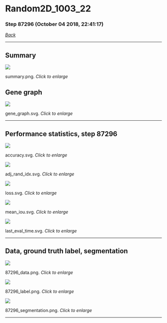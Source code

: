 # Random2D_1003_22

### Step 87296 (October 04 2018, 22:41:17)

[_Back_](..)

---

## Summary

<div class="images"><a href="media/summary.png"><img  src="media/summary.png" align="center"></a><p>summary.png. <i>Click to enlarge</i></p></div>

## Gene graph

<div class="images"><a href="media/gene_graph.svg"><img  src="media/gene_graph.svg" align="center"></a><p>gene_graph.svg. <i>Click to enlarge</i></p></div>

---

## Performance statistics, step 87296

<div class="images"><a href="media/accuracy.svg"><img class="mini" src="media/accuracy.svg" align="center"></a><p>accuracy.svg. <i>Click to enlarge</i></p></div>
<div class="images"><a href="media/adj_rand_idx.svg"><img class="mini" src="media/adj_rand_idx.svg" align="center"></a><p>adj_rand_idx.svg. <i>Click to enlarge</i></p></div>
<div class="images"><a href="media/loss.svg"><img class="mini" src="media/loss.svg" align="center"></a><p>loss.svg. <i>Click to enlarge</i></p></div>
<div class="images"><a href="media/mean_iou.svg"><img class="mini" src="media/mean_iou.svg" align="center"></a><p>mean_iou.svg. <i>Click to enlarge</i></p></div>
<div class="images"><a href="media/last_eval_time.svg"><img class="mini" src="media/last_eval_time.svg" align="center"></a><p>last_eval_time.svg. <i>Click to enlarge</i></p></div>

---

## Data, ground truth label, segmentation

<div class="images"><a href="media/87296_data.png"><img class="mini" src="media/87296_data.png" align="center"></a><p>87296_data.png. <i>Click to enlarge</i></p></div>
<div class="images"><a href="media/87296_label.png"><img class="mini" src="media/87296_label.png" align="center"></a><p>87296_label.png. <i>Click to enlarge</i></p></div>
<div class="images"><a href="media/87296_segmentation.png"><img class="mini" src="media/87296_segmentation.png" align="center"></a><p>87296_segmentation.png. <i>Click to enlarge</i></p></div>

---


